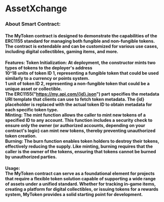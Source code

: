 # AssetXchange
### About Smart Contract:
#### The MyToken contract is designed to demonstrate the capabilities of the ERC1155 standard for managing both fungible and non-fungible tokens. The contract is extendable and can be customized for various use cases, including digital collectibles, gaming items, and more.
#### Features: **Token Initialization:** At deployment, the constructor mints two types of tokens to the deployer's address <br/> 10^18 units of token ID 1, representing a fungible token that could be used similarly to a currency or points system. <br/>1 unit of token ID 2, representing a non-fungible token that could be a unique asset or collectible.<br/>The ERC1155("https://my.api.com/{id}.json") part specifies the metadata URI template that clients can use to fetch token metadata. The {id} placeholder is replaced with the actual token ID to obtain metadata for each specific token type.<br/>**Minting:** The mint function allows the caller to mint new tokens of a specified ID to any account. This function includes a security check to ensure only the owner (or authorized accounts, depending on your contract's logic) can mint new tokens, thereby preventing unauthorized token creation.<br/>**Burning:** The burn function enables token holders to destroy their tokens, effectively reducing the supply. Like minting, burning requires that the caller is the owner of the tokens, ensuring that tokens cannot be burned by unauthorized parties.
#### Usage: <br/>The MyToken contract can serve as a foundational element for projects that require a flexible token solution capable of supporting a wide range of assets under a unified standard. Whether for tracking in-game items, creating a platform for digital collectibles, or issuing tokens for a rewards system, MyToken provides a solid starting point for development.



